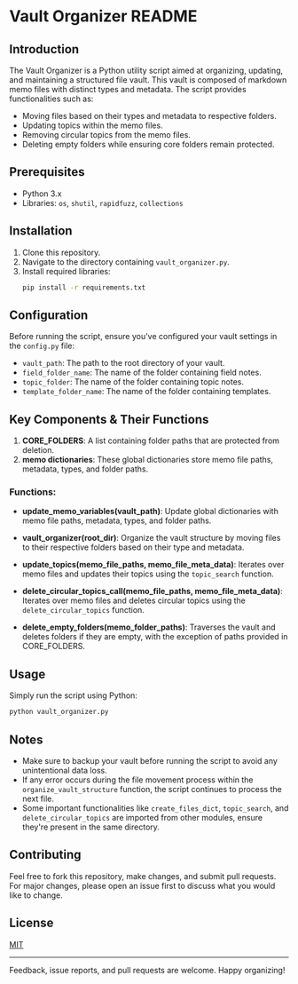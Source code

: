 # Vault Organizer README

## Introduction
The Vault Organizer is a Python utility script aimed at organizing, updating, and maintaining a structured file vault. This vault is composed of markdown memo files with distinct types and metadata. The script provides functionalities such as:
- Moving files based on their types and metadata to respective folders.
- Updating topics within the memo files.
- Removing circular topics from the memo files.
- Deleting empty folders while ensuring core folders remain protected.

## Prerequisites
- Python 3.x
- Libraries: `os`, `shutil`, `rapidfuzz`, `collections`

## Installation
1. Clone this repository.
2. Navigate to the directory containing `vault_organizer.py`.
3. Install required libraries:
   ```bash
   pip install -r requirements.txt
   ```

## Configuration
Before running the script, ensure you've configured your vault settings in the `config.py` file:
- `vault_path`: The path to the root directory of your vault.
- `field_folder_name`: The name of the folder containing field notes.
- `topic_folder`: The name of the folder containing topic notes.
- `template_folder_name`: The name of the folder containing templates.

## Key Components & Their Functions

1. **CORE_FOLDERS**: A list containing folder paths that are protected from deletion.
2. **memo dictionaries**: These global dictionaries store memo file paths, metadata, types, and folder paths.

### Functions:

- **update_memo_variables(vault_path)**: Update global dictionaries with memo file paths, metadata, types, and folder paths.

- **vault_organizer(root_dir)**: Organize the vault structure by moving files to their respective folders based on their type and metadata.

- **update_topics(memo_file_paths, memo_file_meta_data)**: Iterates over memo files and updates their topics using the `topic_search` function.

- **delete_circular_topics_call(memo_file_paths, memo_file_meta_data)**: Iterates over memo files and deletes circular topics using the `delete_circular_topics` function.

- **delete_empty_folders(memo_folder_paths)**: Traverses the vault and deletes folders if they are empty, with the exception of paths provided in CORE_FOLDERS.

## Usage

Simply run the script using Python:

```bash
python vault_organizer.py
```

## Notes

- Make sure to backup your vault before running the script to avoid any unintentional data loss.
- If any error occurs during the file movement process within the `organize_vault_structure` function, the script continues to process the next file.
- Some important functionalities like `create_files_dict`, `topic_search`, and `delete_circular_topics` are imported from other modules, ensure they're present in the same directory.

## Contributing
Feel free to fork this repository, make changes, and submit pull requests. For major changes, please open an issue first to discuss what you would like to change.

## License
[MIT](https://choosealicense.com/licenses/mit/)

---

Feedback, issue reports, and pull requests are welcome. Happy organizing!
